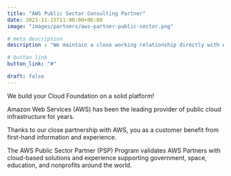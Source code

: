 ```yaml
---
title: "AWS Public Sector Consulting Partner"
date: 2021-11-15T11:00:00+06:00
image: "images/partners/aws-partner-public-sector.png"

# meta description
description : "We maintain a close working relationship directly with Amazon Web Services (AWS) to provide fast and expert support to our public sector customers."

# button link
button_link: "#"

draft: false
---
```


We build your Cloud Foundation on a solid platform!

Amazon Web Services (AWS) has been the leading provider of public cloud infrastructure for years.

Thanks to our close partnership with AWS, you as a customer benefit from first-hand information and experience.

The AWS Public Sector Partner (PSP) Program validates AWS Partners with cloud-based solutions and experience supporting government, space, education, and nonprofits around the world.